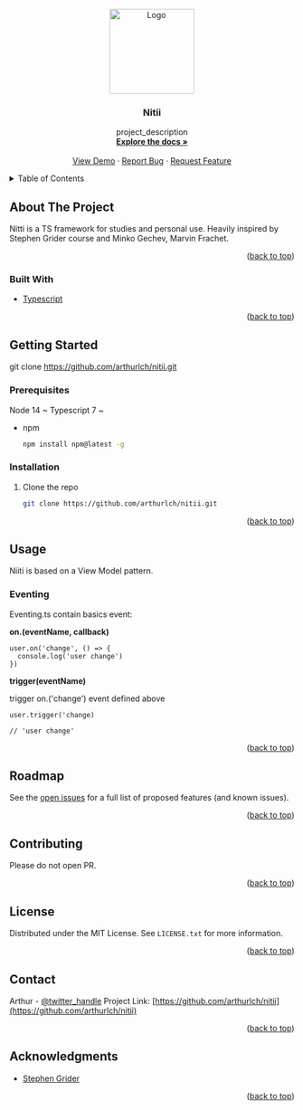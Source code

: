 <div id="top"></div>
<!--
*** Thanks for checking out the Best-README-Template. If you have a suggestion
*** that would make this better, please fork the repo and create a pull request
*** or simply open an issue with the tag "enhancement".
*** Don't forget to give the project a star!
*** Thanks again! Now go create something AMAZING! :D
-->

<!-- PROJECT SHIELDS -->
<!--
*** I'm using markdown "reference style" links for readability.
*** Reference links are enclosed in brackets [ ] instead of parentheses ( ).
*** See the bottom of this document for the declaration of the reference variables
*** for contributors-url, forks-url, etc. This is an optional, concise syntax you may use.
*** https://www.markdownguide.org/basic-syntax/#reference-style-links
-->

<!-- PROJECT LOGO -->
<br />
<div align="center">
  <a href="https://github.com/arthurlch/nitii">
    <img src="https://i.imgur.com/H2oBXUf.png" alt="Logo" width="150" height="150">
  </a>

<h3 align="center">Nitii</h3>

  <p align="center">
    project_description
    <br />
    <a href="https://github.com/github_username/repo_name"><strong>Explore the docs »</strong></a>
    <br />
    <br />
    <a href="https://github.com/github_username/repo_name">View Demo</a>
    ·
    <a href="https://github.com/github_username/repo_name/issues">Report Bug</a>
    ·
    <a href="https://github.com/github_username/repo_name/issues">Request Feature</a>
  </p>
</div>

<!-- TABLE OF CONTENTS -->
<details>
  <summary>Table of Contents</summary>
  <ol>
    <li>
      <a href="#about-the-project">About The Project</a>
      <ul>
        <li><a href="#built-with">Built With</a></li>
      </ul>
    </li>
    <li>
      <a href="#getting-started">Getting Started</a>
      <ul>
        <li><a href="#prerequisites">Prerequisites</a></li>
        <li><a href="#installation">Installation</a></li>
      </ul>
    </li>
    <li><a href="#usage">Usage</a></li>
    <li><a href="#contributing">Contributing</a></li>
    <li><a href="#license">License</a></li>
    <li><a href="#contact">Contact</a></li>
    <li><a href="#acknowledgments">Acknowledgments</a></li>
  </ol>
</details>

<!-- ABOUT THE PROJECT -->

## About The Project

Nitti is a TS framework for studies and personal use.
Heavily inspired by Stephen Grider course and Minko Gechev, Marvin Frachet.

<p align="right">(<a href="#top">back to top</a>)</p>

### Built With

- [Typescript](https://www.typescriptlang.org/)

<p align="right">(<a href="#top">back to top</a>)</p>

<!-- GETTING STARTED -->

## Getting Started

git clone https://github.com/arthurlch/nitii.git

### Prerequisites

Node 14 ~
Typescript 7 ~

- npm
  ```sh
  npm install npm@latest -g
  ```

### Installation

1. Clone the repo
   ```sh
   git clone https://github.com/arthurlch/nitii.git
   ```

<p align="right">(<a href="#top">back to top</a>)</p>

<!-- USAGE EXAMPLES -->

## Usage

Niiti is based on a View Model pattern.

### Eventing

Eventing.ts contain basics event:

**on.(eventName, callback)**

```
user.on('change', () => {
  console.log('user change')
})
```

**trigger(eventName)**

trigger on.('change') event defined above

```
user.trigger('change)

// 'user change'
```

<p align="right">(<a href="#top">back to top</a>)</p>

<!-- ROADMAP -->

## Roadmap

See the [open issues](https://github.com/arthurlch/nitii/issues) for a full list of proposed features (and known issues).

<p align="right">(<a href="#top">back to top</a>)</p>

<!-- CONTRIBUTING -->

## Contributing

Please do not open PR.

<p align="right">(<a href="#top">back to top</a>)</p>

<!-- LICENSE -->

## License

Distributed under the MIT License. See `LICENSE.txt` for more information.

<p align="right">(<a href="#top">back to top</a>)</p>

<!-- CONTACT -->

## Contact

Arthur - [@twitter_handle](https://twitter.com/arthurlch)
Project Link: [https://github.com/arthurlch/nitii](https://github.com/arthurlch/nitii)

<p align="right">(<a href="#top">back to top</a>)</p>

<!-- ACKNOWLEDGMENTS -->

## Acknowledgments

- [Stephen Grider](https://github.com/StephenGrider)

<p align="right">(<a href="#top">back to top</a>)</p>

<!-- MARKDOWN LINKS & IMAGES -->
<!-- https://www.markdownguide.org/basic-syntax/#reference-style-links -->
